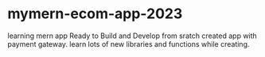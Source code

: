 # mymern-ecom-app-2023
learning mern app 
Ready to Build and Develop from sratch
created app with payment gateway. learn lots of new libraries and functions while creating. 
